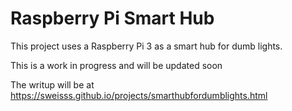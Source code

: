 ﻿# Raspberry Pi Smart Hub

This project uses a Raspberry Pi 3 as a smart hub for dumb lights.

This is a work in progress and will be updated soon

The writup will be at https://sweisss.github.io/projects/smarthubfordumblights.html
